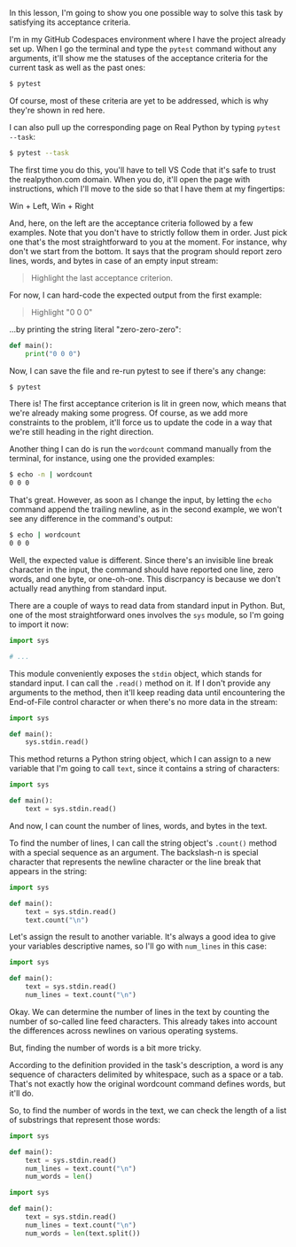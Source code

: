 In this lesson, I'm going to show you one possible way to solve this task by satisfying its acceptance criteria.

I'm in my GitHub Codespaces environment where I have the project already set up. When I go the terminal and type the `pytest` command without any arguments, it'll show me the statuses of the acceptance criteria for the current task as well as the past ones:

```sh
$ pytest
```

Of course, most of these criteria are yet to be addressed, which is why they're shown in red here.

I can also pull up the corresponding page on Real Python by typing `pytest --task`:

```sh
$ pytest --task
```

The first time you do this, you'll have to tell VS Code that it's safe to trust the realpython.com domain. When you do, it'll open the page with instructions, which I'll move to the side so that I have them at my fingertips:

Win + Left, Win + Right

And, here, on the left are the acceptance criteria followed by a few examples. Note that you don't have to strictly follow them in order. Just pick one that's the most straightforward to you at the moment. For instance, why don't we start from the bottom. It says that the program should report zero lines, words, and bytes in case of an empty input stream:

> Highlight the last acceptance criterion.

For now, I can hard-code the expected output from the first example:

> Highlight "0 0 0"

...by printing the string literal "zero-zero-zero":

```python
def main():
    print("0 0 0")
```

Now, I can save the file and re-run pytest to see if there's any change:

```sh
$ pytest
```

There is! The first acceptance criterion is lit in green now, which means that we're already making some progress. Of course, as we add more constraints to the problem, it'll force us to update the code in a way that we're still heading in the right direction.

Another thing I can do is run the `wordcount` command manually from the terminal, for instance, using one the provided examples:

```sh
$ echo -n | wordcount
0 0 0
```

That's great. However, as soon as I change the input, by letting the `echo` command append the trailing newline, as in the second example, we won't see any difference in the command's output:

```sh
$ echo | wordcount
0 0 0
```

Well, the expected value is different. Since there's an invisible line break character in the input, the command should have reported one line, zero words, and one byte, or one-oh-one. This discrpancy is because we don't actually read anything from standard input.

There are a couple of ways to read data from standard input in Python. But, one of the most straightforward ones involves the `sys` module, so I'm going to import it now:

```python
import sys

# ...
```

This module conveniently exposes the `stdin` object, which stands for standard input. I can call the `.read()` method on it. If I don't provide any arguments to the method, then it'll keep reading data until encountering the End-of-File control character or when there's no more data in the stream:

```python
import sys

def main():
    sys.stdin.read()
```

This method returns a Python string object, which I can assign to a new variable that I'm going to call `text`, since it contains a string of characters:

```python
import sys

def main():
    text = sys.stdin.read()
```

And now, I can count the number of lines, words, and bytes in the text.

To find the number of lines, I can call the string object's `.count()` method with a special sequence as an argument. The backslash-n is special character that represents the newline character or the line break that appears in the string:

```python
import sys

def main():
    text = sys.stdin.read()
    text.count("\n")
```

Let's assign the result to another variable. It's always a good idea to give your variables descriptive names, so I'll go with `num_lines` in this case:

```python
import sys

def main():
    text = sys.stdin.read()
    num_lines = text.count("\n")
```

Okay. We can determine the number of lines in the text by counting the number of so-called line feed characters. This already takes into account the differences across newlines on various operating systems. 

But, finding the number of words is a bit more tricky.

According to the definition provided in the task's description, a word is any sequence of characters delimited by whitespace, such as a space or a tab. That's not exactly how the original wordcount command defines words, but it'll do. 

So, to find the number of words in the text, we can check the length of a list of substrings that represent those words: 

```python
import sys

def main():
    text = sys.stdin.read()
    num_lines = text.count("\n")
    num_words = len()
```




```python
import sys

def main():
    text = sys.stdin.read()
    num_lines = text.count("\n")
    num_words = len(text.split())
```